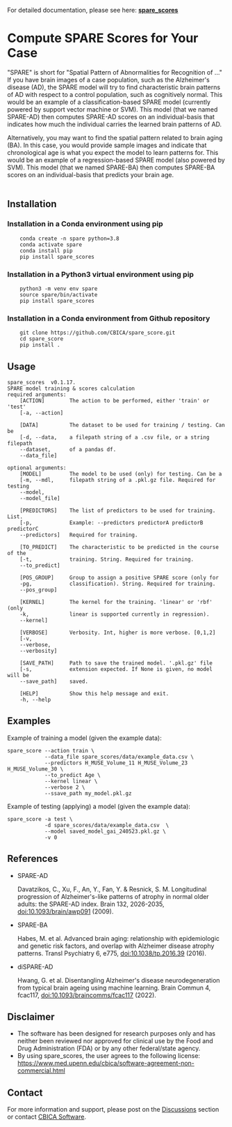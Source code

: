 For detailed documentation, please see here: **[spare_scores](https://cbica.github.io/spare_score/)**

# Compute SPARE Scores for Your Case
"SPARE" is short for "Spatial Pattern of Abnormalities for Recognition of ..." If you have brain images of a case population, such as the Alzheimer's disease (AD), the SPARE model will try to find characteristic brain patterns of AD with respect to a control population, such as cognitively normal. This would be an example of a classification-based SPARE model (currently powered by support vector machine or SVM). This model (that we named SPARE-AD) then computes SPARE-AD scores on an individual-basis that indicates how much the individual carries the learned brain patterns of AD.

Alternatively, you may want to find the spatial pattern related to brain aging (BA). In this case, you would provide sample images and indicate that chronological age is what you expect the model to learn patterns for. This would be an example of a regression-based SPARE model (also powered by SVM). This model (that we named SPARE-BA) then computes SPARE-BA scores on an individual-basis that predicts your brain age.
<br /><br />

## Installation

### Installation in a Conda environment using pip
```
    conda create -n spare python=3.8
    conda activate spare
    conda install pip
    pip install spare_scores
```

### Installation in a Python3 virtual environment using pip
```
    python3 -m venv env spare
    source spare/bin/activate
    pip install spare_scores
```

### Installation in a Conda environment from Github repository
```
    git clone https://github.com/CBICA/spare_score.git
    cd spare_score
    pip install .
```


## Usage
```
spare_scores  v0.1.17.
SPARE model training & scores calculation
required arguments:
    [ACTION]        The action to be performed, either 'train' or 'test'
    [-a, --action]

    [DATA]          The dataset to be used for training / testing. Can be 
    [-d, --data,    a filepath string of a .csv file, or a string filepath  
    --dataset,      of a pandas df. 
    --data_file]    
                    
optional arguments:
    [MODEL]         The model to be used (only) for testing. Can be a 
    [-m, --mdl,     filepath string of a .pkl.gz file. Required for testing
    --model,        
    --model_file]

    [PREDICTORS]    The list of predictors to be used for training. List.
    [-p,            Example: --predictors predictorA predictorB predictorC
    --predictors]   Required for training.

    [TO_PREDICT]    The characteristic to be predicted in the course of the
    [-t,            training. String. Required for training.
    --to_predict]

    [POS_GROUP]     Group to assign a positive SPARE score (only for 
    -pg,            classification). String. Required for training.
    --pos_group]

    [KERNEL]        The kernel for the training. 'linear' or 'rbf' (only 
    -k,             linear is supported currently in regression).
    --kernel]

    [VERBOSE]       Verbosity. Int, higher is more verbose. [0,1,2]     
    [-v, 
    --verbose, 
    --verbosity]

    [SAVE_PATH]     Path to save the trained model. '.pkl.gz' file 
    [-s,            extension expected. If None is given, no model will be 
    --save_path]    saved.
    
    [HELP]          Show this help message and exit.
    -h, --help
```

## Examples
<p>Example of training a model (given the example data):</p>

```
spare_score --action train \
            --data_file spare_scores/data/example_data.csv \
            --predictors H_MUSE_Volume_11 H_MUSE_Volume_23 H_MUSE_Volume_30 \
            --to_predict Age \
            --kernel linear \
            --verbose 2 \
            --ssave_path my_model.pkl.gz
```

<p>Example of testing (applying) a model (given the example data):</p>

```
spare_score -a test \
            -d spare_scores/data/example_data.csv  \
            --model saved_model_gai_240523.pkl.gz \
            -v 0
```

## References
- SPARE-AD

  Davatzikos, C., Xu, F., An, Y., Fan, Y. & Resnick, S. M. Longitudinal progression of Alzheimer's-like patterns of atrophy in normal older adults: the SPARE-AD index. Brain 132, 2026-2035, [doi:10.1093/brain/awp091](https://doi.org/10.1093/brain/awp091) (2009).

- SPARE-BA

  Habes, M. et al. Advanced brain aging: relationship with epidemiologic and genetic risk factors, and overlap with Alzheimer disease atrophy patterns. Transl Psychiatry 6, e775, [doi:10.1038/tp.2016.39](https://doi.org/10.1038/tp.2016.39) (2016).

- diSPARE-AD

  Hwang, G. et al. Disentangling Alzheimer's disease neurodegeneration from typical brain ageing using machine learning. Brain Commun 4, fcac117, [doi:10.1093/braincomms/fcac117](https://doi.org/10.1093/braincomms/fcac117) (2022).

## Disclaimer
- The software has been designed for research purposes only and has neither been reviewed nor approved for clinical use by the Food and Drug Administration (FDA) or by any other federal/state agency.
- By using spare_scores, the user agrees to the following license: https://www.med.upenn.edu/cbica/software-agreement-non-commercial.html

## Contact
For more information and support, please post on the [Discussions](https://github.com/CBICA/spare_score/discussionss) section or contact <a href="mailto:software@cbica.upenn.edu">CBICA Software</a>.
